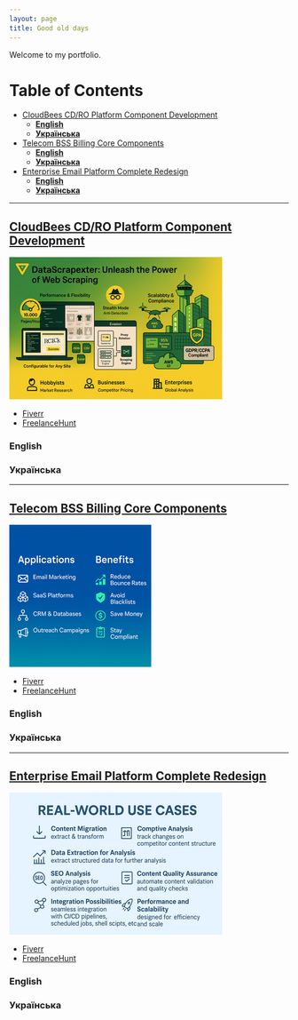 ```yaml
---
layout: page
title: Good old days
---
```


Welcome to my portfolio.

<!-- TOC start -->

# Table of Contents
- [CloudBees CD/RO Platform Component Development](#cloudbees-cdro-platform-component-development)
   * [**English**](#english1)
   * [**Українська**](#ukrainian1)
- [Telecom BSS Billing Core Components](#telecom-bss-billing-core-components)
   * [**English**](#english2)
   * [**Українська**](#ukrainian2)
- [Enterprise Email Platform Complete Redesign](#enterprise-email-platform-complete-redesign)
   * [**English**](#english3)
   * [**Українська**](#ukrainian3)

<!-- TOC end -->

---

<a name="cloudbees-cdro-platform-component-development"></a>
## [CloudBees CD/RO Platform Component Development](/portfolio/devops_cd_ro_automation/)

![Unleash the power of web scraping](../assets/images/web_scraper/unleash_the_power_of_web_scraping-1-0384x0256.png)

* [Fiverr](https://www.fiverr.com/pere_val/develop-custom-web-scraping-solutions-for-data-extraction)
* [FreelanceHunt](https://freelancehunt.com/freelancer/valpere.html)

<a name="english1"></a>
### **English**


<a name="ukrainian1"></a>
### **Українська**

---

<a name="telecom-bss-billing-core-components"></a>
## [Telecom BSS Billing Core Components](/portfolio/hi_lo_telco_backend/)

![Applications_and_benefits](../assets/images/maiche/applications_and_benefits-0256x0256.png)

* [Fiverr](https://www.fiverr.com/pere_val/build-an-enterprisegrade-email-validation-cli-tool)
* [FreelanceHunt](https://freelancehunt.com/freelancer/valpere.html)

<a name="english2"></a>
### **English**


<a name="ukrainian2"></a>
### **Українська**

---

<a name="enterprise-email-platform-complete-redesign"></a>
## [Enterprise Email Platform Complete Redesign](/portfolio/email_service_redesign/)

![Overview feature highlight](../assets/images/web_page_analyzer/real_world-use_cases-landscape-0384x0256.png)

* [Fiverr](https://www.fiverr.com/pere_val/help-you-extract-analyze-and-transform-web-content-like-a-pro)
* [FreelanceHunt](https://freelancehunt.com/freelancer/valpere.html)

<a name="english3"></a>
### **English**

<a name="ukrainian3"></a>
### **Українська**
